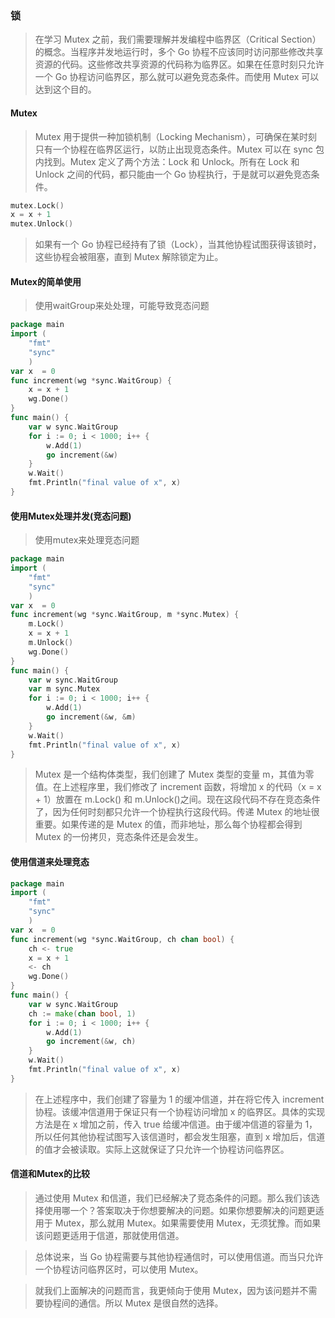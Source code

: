 ### 锁

> 在学习 Mutex 之前，我们需要理解并发编程中临界区（Critical Section）的概念。当程序并发地运行时，多个 Go 协程不应该同时访问那些修改共享资源的代码。这些修改共享资源的代码称为临界区。如果在任意时刻只允许一个 Go 协程访问临界区，那么就可以避免竞态条件。而使用 Mutex 可以达到这个目的。

#### Mutex

> Mutex 用于提供一种加锁机制（Locking Mechanism），可确保在某时刻只有一个协程在临界区运行，以防止出现竞态条件。Mutex 可以在 sync 包内找到。Mutex 定义了两个方法：Lock 和 Unlock。所有在 Lock 和 Unlock 之间的代码，都只能由一个 Go 协程执行，于是就可以避免竞态条件。


```go
mutex.Lock()  
x = x + 1  
mutex.Unlock()
```

> 如果有一个 Go 协程已经持有了锁（Lock），当其他协程试图获得该锁时，这些协程会被阻塞，直到 Mutex 解除锁定为止。


#### Mutex的简单使用

> 使用waitGroup来处处理，可能导致竞态问题

```go
package main  
import (  
    "fmt"
    "sync"
    )
var x  = 0  
func increment(wg *sync.WaitGroup) {  
    x = x + 1
    wg.Done()
}
func main() {  
    var w sync.WaitGroup
    for i := 0; i < 1000; i++ {
        w.Add(1)        
        go increment(&w)
    }
    w.Wait()
    fmt.Println("final value of x", x)
}
```

#### 使用Mutex处理并发(竞态问题)

> 使用mutex来处理竞态问题

```go
package main  
import (  
    "fmt"
    "sync"
    )
var x  = 0  
func increment(wg *sync.WaitGroup, m *sync.Mutex) {  
    m.Lock()
    x = x + 1
    m.Unlock()
    wg.Done()   
}
func main() {  
    var w sync.WaitGroup
    var m sync.Mutex
    for i := 0; i < 1000; i++ {
        w.Add(1)        
        go increment(&w, &m)
    }
    w.Wait()
    fmt.Println("final value of x", x)
}
```

> Mutex 是一个结构体类型，我们创建了 Mutex 类型的变量 m，其值为零值。在上述程序里，我们修改了 increment 函数，将增加 x 的代码（x = x + 1）放置在 m.Lock() 和 m.Unlock()之间。现在这段代码不存在竞态条件了，因为任何时刻都只允许一个协程执行这段代码。传递 Mutex 的地址很重要。如果传递的是 Mutex 的值，而非地址，那么每个协程都会得到 Mutex 的一份拷贝，竞态条件还是会发生。

#### 使用信道来处理竞态

```go
package main  
import (  
    "fmt"
    "sync"
    )
var x  = 0  
func increment(wg *sync.WaitGroup, ch chan bool) {  
    ch <- true
    x = x + 1
    <- ch
    wg.Done()   
}
func main() {  
    var w sync.WaitGroup
    ch := make(chan bool, 1)
    for i := 0; i < 1000; i++ {
        w.Add(1)        
        go increment(&w, ch)
    }
    w.Wait()
    fmt.Println("final value of x", x)
}
```

> 在上述程序中，我们创建了容量为 1 的缓冲信道，并在将它传入 increment 协程。该缓冲信道用于保证只有一个协程访问增加 x 的临界区。具体的实现方法是在 x 增加之前，传入 true 给缓冲信道。由于缓冲信道的容量为 1，所以任何其他协程试图写入该信道时，都会发生阻塞，直到 x 增加后，信道的值才会被读取。实际上这就保证了只允许一个协程访问临界区。

#### 信道和Mutex的比较

> 通过使用 Mutex 和信道，我们已经解决了竞态条件的问题。那么我们该选择使用哪一个？答案取决于你想要解决的问题。如果你想要解决的问题更适用于 Mutex，那么就用 Mutex。如果需要使用 Mutex，无须犹豫。而如果该问题更适用于信道，那就使用信道。

> 总体说来，当 Go 协程需要与其他协程通信时，可以使用信道。而当只允许一个协程访问临界区时，可以使用 Mutex。

> 就我们上面解决的问题而言，我更倾向于使用 Mutex，因为该问题并不需要协程间的通信。所以 Mutex 是很自然的选择。